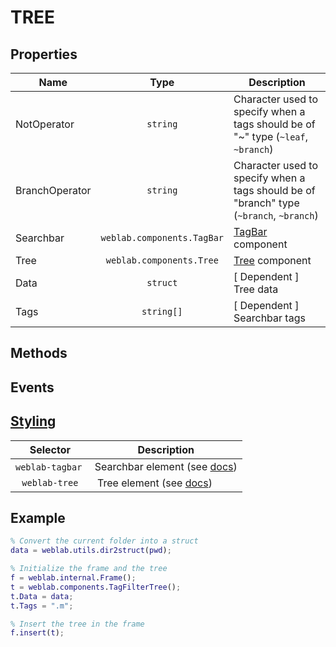 # TREE


## Properties

| Name 	    | Type  | Description                       |
|-------	|:-:	|------------------------------	|
| NotOperator | `string` | Character used to specify when a tags should be of "~" type (`~leaf`, `~branch`) |
| BranchOperator | `string` | Character used to specify when a tags should be of "branch" type (`~branch`, `~branch`) |
| Searchbar | `weblab.components.TagBar` | [TagBar](/docs/TagBar.md) component |
| Tree | `weblab.components.Tree` | [Tree](/docs/Tree.md#L8) component |
| Data     	| `struct`| [ Dependent ] Tree data 	|
| Tags  | `string[]`	| [ Dependent ] Searchbar tags   |

## Methods


## Events


## [Styling](../styling.md) 

| Selector  	| Description   	|
|:-:	|---	|
| `weblab-tagbar` | Searchbar element (see [docs](/docs/components/TagBar.md))|
|  `weblab-tree`| Tree element (see [docs](/docs/components/Tree.md))|


## Example

```matlab
% Convert the current folder into a struct 
data = weblab.utils.dir2struct(pwd);

% Initialize the frame and the tree
f = weblab.internal.Frame();
t = weblab.components.TagFilterTree();
t.Data = data;
t.Tags = ".m";

% Insert the tree in the frame
f.insert(t);
```
